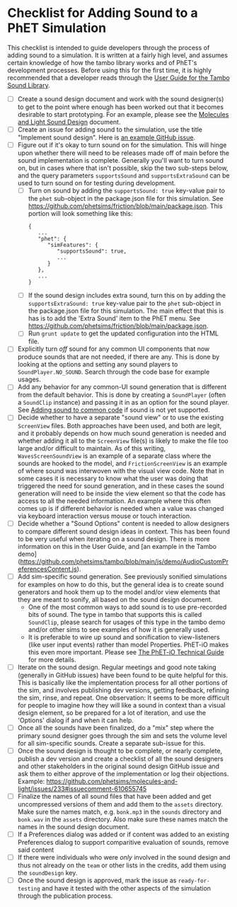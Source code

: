 # Checklist for Adding Sound to a PhET Simulation

This checklist is intended to guide developers through the process of adding sound to a simulation. It is written at a
fairly high level, and assumes certain knowledge of how the tambo library works and of PhET's development processes.
Before using this for the first time, it is highly recommended that a developer reads through the [User Guide for the
Tambo Sound Library](https://github.com/phetsims/tambo/blob/main/doc/user-guide.md).

- [ ] Create a sound design document and work with the sound designer(s) to get to the point where enough has been
  worked out that it becomes desirable to start prototyping. For an example, please see
  the [Molecules and Light Sound Design](https://docs.google.com/document/d/1LJ6maD9QGvRRIaukKi_s019Gc1V2YHi4CPbPNULLiRc/edit?usp=sharing)
  document.
- [ ] Create an issue for adding sound to the simulation, use the title "Implement sound design". Here
  is [an example GitHub issue](https://github.com/phetsims/faradays-law/issues/161).
- [ ] Figure out if it's okay to turn sound on for the simulation. This will hinge upon whether there will need to be
  releases made off of main before the sound implementation is complete. Generally you'll want to turn sound on, but in
  cases where that isn't possible, skip the two sub-steps below, and the query parameters `supportsSound` and
  `supportsExtraSound` can be used to turn sound on for testing during development.
  - [ ] Turn on sound by adding the `supportsSound: true` key-value pair to the `phet` sub-object in the package.json
    file for this simulation. See https://github.com/phetsims/friction/blob/main/package.json. This portion will look
    something like this:
    ```
    {
       ...
       "phet": {
          "simFeatures": {
             "supportsSound": true,
             ...
          }
       },
       ...
    }
    ```
  - [ ] If the sound design includes extra sound, turn this on by adding the `supportsExtraSound: true` key-value pair
    to the `phet` sub-object in the package.json file for this simulation. The main effect that this is has is to add
    the 'Extra Sound' item to the PhET menu. See https://github.com/phetsims/friction/blob/main/package.json.
  - [ ] Run `grunt update` to get the updated configuration into the HTML file.
- [ ] Explicitly turn *off* sound for any common UI components that now produce sounds that are not needed, if there are
  any. This is done by looking at the options and setting any sound players to `SoundPlayer.NO_SOUND`. Search through
  the code base for example usages.
- [ ] Add any behavior for any common-UI sound generation that is different from the default behavior. This is done by
  creating a `SoundPlayer` (often a `SoundClip` instance) and passing it in as an option for the sound player.
  See [Adding sound to common code](./adding-sound-to-common-code.md) if sound is not yet supported.
- [ ] Decide whether to have a separate "sound view" or to use the existing `ScreenView` files. Both approaches have
  been used, and both are legit, and it probably depends on how much sound generation is needed and whether adding it
  all to the `ScreenView` file(s) is likely to make the file too large and/or difficult to maintain. As of this writing,
  `WavesScreenSoundView` is an example of a separate class where the sounds are hooked to the model, and
  `FrictionScreenView` is an example of where sound was interwoven with the visual view code. Note that in some cases it
  is necessary to know what the user was doing that triggered the need for sound generation, and in these cases the
  sound generation will need to be inside the view element so that the code has access to all the needed information. An
  example where this often comes up is if different behavior is needed when a value was changed via keyboard interaction
  versus mouse or touch interaction.
- [ ] Decide whether a "Sound Options" content is needed to allow designers to compare different sound design ideas in
  context. This has been found to be very useful when iterating on a sound design. There is more information on this in
  the User Guide, and [an example in the Tambo demo]
  (https://github.com/phetsims/tambo/blob/main/js/demo/AudioCustomPreferencesContent.js).
- [ ] Add sim-specific sound generation. See previously sonified simulations for examples on how to do this, but the
  general idea is to create sound generators and hook them up to the model and/or view elements that they are meant to
  sonify, all based on the sound design document.
  - One of the most common ways to add sound is to use pre-recorded bits of sound. The type in tambo that supports this
    is called `SoundClip`, please search for usages of this type in the tambo demo and/or other sims to see examples of
    how it is generally used.
  - It is preferable to wire up sound and sonification to view-listeners (like user input events) rather than model
    Properties. PhET-iO makes this even more important. Please
    see [The PhET-iO Technical Guide](https://github.com/phetsims/phet-io/blob/main/doc/phet-io-instrumentation-technical-guide.md)
    for more details.
- [ ] Iterate on the sound design. Regular meetings and good note taking (generally in GitHub issues) have been found to
  be quite helpful for this. This is basically like the implementation process for all other portions of the sim, and
  involves publishing dev versions, getting feedback, refining the sim, rinse, and repeat. One observation: It seems to
  be more difficult for people to imagine how they will like a sound in context than a visual design element, so be
  prepared for a lot of iteration, and use the 'Options' dialog if and when it can help.
- [ ] Once all the sounds have been finalized, do a "mix" step where the primary sound designer goes through the sim and
  sets the volume level for all sim-specific sounds. Create a separate sub-issue for this.
- [ ] Once the sound design is thought to be complete, or nearly complete, publish a dev version and create a checklist
  of all the sound designers and other stakeholders in the original sound design GitHub issue and ask them to either
  approve of the implementation or log their objections. Example:
  https://github.com/phetsims/molecules-and-light/issues/233#issuecomment-610655745
- [ ] Finalize the names of all sound files that have been added and get uncompressed versions of them and add them to
  the `assets` directory. Make sure the names match, e.g. `bonk.mp3` in the `sounds` directory and `bonk.wav` in the
  `assets` directory. Also make sure these names match the names in the sound design document.
- [ ] If a Preferences dialog was added or if content was added to an existing Preferences dialog to support comparitive
  evaluation of sounds, remove said content
- [ ] If there were individuals who were *only* involved in the sound design and thus not already on the `team` or other
  lists in the credits, add them using the `soundDesign` key.
- [ ] Once the sound design is approved, mark the issue as `ready-for-testing` and have it tested with the other aspects
  of the simulation through the publication process.

